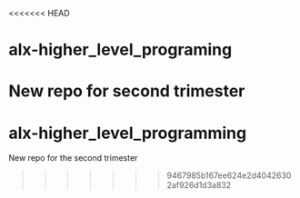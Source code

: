 <<<<<<< HEAD
# alx-higher_level_programing

New repo for second trimester
=======
# alx-higher_level_programming
New repo for the second trimester
>>>>>>> 9467985b167ee624e2d40426302af926d1d3a832
